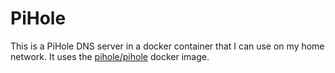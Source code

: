 # PiHole

This is a PiHole DNS server in a docker container that I can use on my home network. It uses the [pihole/pihole](https://hub.docker.com/r/pihole/pihole) docker image.

